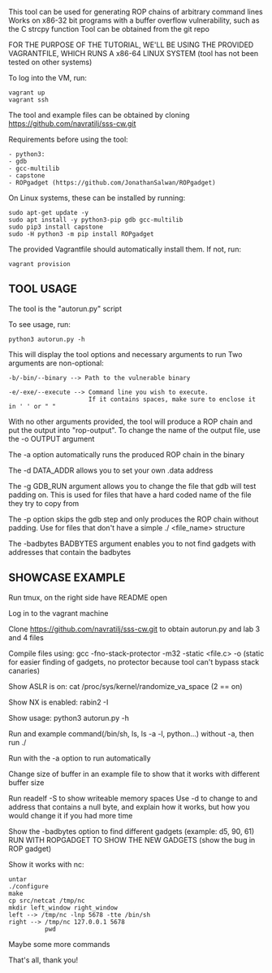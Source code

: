 This tool can be used for generating ROP chains of arbitrary command lines
Works on x86-32 bit programs with a buffer overflow vulnerability, such as the C strcpy function
Tool can be obtained from the git repo 

FOR THE PURPOSE OF THE TUTORIAL, WE'LL BE USING THE PROVIDED VAGRANTFILE, WHICH RUNS A x86-64 LINUX SYSTEM (tool has not been tested on other systems)

To log into the VM, run:

    vagrant up
    vagrant ssh

The tool and example files can be obtained by cloning https://github.com/navratilj/sss-cw.git

Requirements before using the tool:

    - python3:
    - gdb
    - gcc-multilib
    - capstone
    - ROPgadget (https://github.com/JonathanSalwan/ROPgadget)

On Linux systems, these can be installed by running:

    sudo apt-get update -y
    sudo apt install -y python3-pip gdb gcc-multilib
    sudo pip3 install capstone
    sudo -H python3 -m pip install ROPgadget

The provided Vagrantfile should automatically install them. If not, run:

    vagrant provision


TOOL USAGE
-------------------------------------------------------------------------

The tool is the "autorun.py" script

To see usage, run:

    python3 autorun.py -h

This will display the tool options and necessary arguments to run
Two arguments are non-optional:

    -b/-bin/--binary --> Path to the vulnerable binary

    -e/-exe/--execute --> Command line you wish to execute.
                          If it contains spaces, make sure to enclose it in ' ' or " "

With no other arguments provided, the tool will produce a ROP chain and put the output into "rop-output". To change the name of the output file, use the -o OUTPUT argument

The -a option automatically runs the produced ROP chain in the binary

The -d DATA_ADDR allows you to set your own .data address

The -g GDB_RUN argument allows you to change the file that gdb will test padding on. This is used for files that have a hard coded name of the file they try to copy from

The -p option skips the gdb step and only produces the ROP chain without padding. Use for files that don't have a simple ./<bin> <file_name> structure

The -badbytes BADBYTES argument enables you to not find gadgets with addresses that contain the badbytes


SHOWCASE EXAMPLE
-------------------------------------------------------------------------
 
Run tmux, on the right side have README open

Log in to the vagrant machine

Clone https://github.com/navratilj/sss-cw.git to obtain autorun.py and lab 3 and 4 files

Compile files using: gcc -fno-stack-protector -m32 -static <file.c> -o <bin> (static for easier finding of gadgets, no protector because tool can't bypass stack canaries)

Show ASLR is on: cat /proc/sys/kernel/randomize_va_space (2 == on)

Show NX is enabled: rabin2 -I <file>

Show usage: python3 autorun.py -h

Run and example command(/bin/sh, ls, ls -a -l, python...) without -a, then run ./<bin> <output>

Run with the -a option to run automatically

Change size of buffer in an example file to show that it works with different buffer size

Run readelf -S <file> to show writeable memory spaces 
Use -d to change to and address that contains a null byte, and explain how it works, but how you would change it if you had more time

Show the -badbytes option to find different gadgets (example: d5, 90, 61)
RUN WITH ROPGADGET TO SHOW THE NEW GADGETS (show the bug in ROP gadget)

Show it works with nc:

    untar 
    ./configure
    make
    cp src/netcat /tmp/nc
    mkdir left_window right_window
    left --> /tmp/nc -lnp 5678 -tte /bin/sh
    right --> /tmp/nc 127.0.0.1 5678
              pwd 

Maybe some more commands

That's all, thank you!
